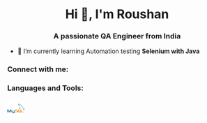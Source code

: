 <h1 align="center">Hi 👋, I'm Roushan</h1>
<h3 align="center">A passionate QA Engineer from India</h3>

- 🌱 I’m currently learning Automation testing **Selenium with Java**

<h3 align="left">Connect with me:</h3>
<p align="left">
</p>

<h3 align="left">Languages and Tools:</h3>
<p align="left"> <a href="https://www.mysql.com/" target="_blank" rel="noreferrer"> <img src="https://raw.githubusercontent.com/devicons/devicon/master/icons/mysql/mysql-original-wordmark.svg" alt="mysql" width="40" height="40"/> </a> </p>
